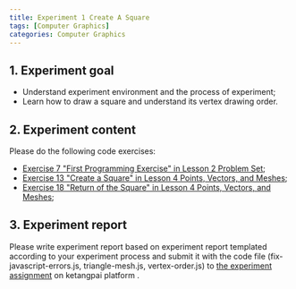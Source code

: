 ```yaml
---
title: Experiment 1 Create A Square
tags: [Computer Graphics]
categories: Computer Graphics
---
```


## 1. Experiment goal
- Understand experiment environment and the process of experiment;
- Learn how to draw a square and understand its vertex drawing order.


## 2. Experiment content
Please do the following code exercises:
- [Exercise 7 "First Programming Exercise" in  Lesson 2 Problem Set](https://classroom.udacity.com/courses/cs291/lessons/91160556/concepts/923101370923);
- [Exercise 13 "Create a Square" in Lesson 4 Points, Vectors, and Meshes](https://classroom.udacity.com/courses/cs291/lessons/90856897/concepts/968210200923);
- [Exercise 18 "Return of the Square" in Lesson 4 Points, Vectors, and Meshes](https://classroom.udacity.com/courses/cs291/lessons/90856897/concepts/968210230923);


## 3. Experiment report
Please write experiment report based on experiment report templated according to your experiment process and submit it with the code file (fix-javascript-errors.js, triangle-mesh.js, vertex-order.js) to [the experiment assignment](https://www.ketangpai.com/Course/homework/courseid/MDAwMDAwMDAwMLSGsZaGucmy.html) on ketangpai platform .